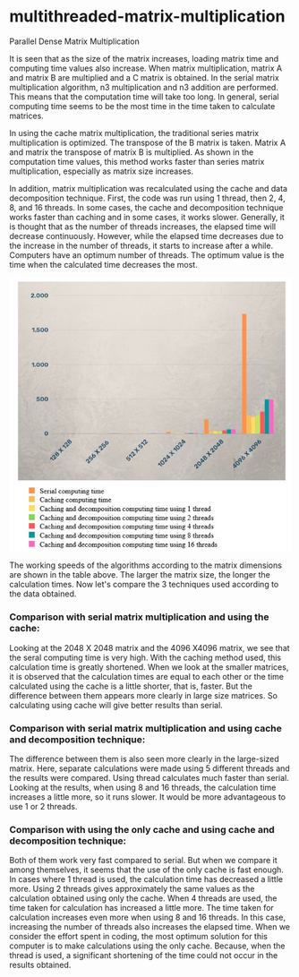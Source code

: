 # multithreaded-matrix-multiplication
Parallel Dense Matrix Multiplication

It is seen that as the size of the matrix increases, loading matrix time and computing time values also increase. When matrix multiplication, matrix A and matrix B are multiplied and a C matrix is obtained. In the serial matrix multiplication algorithm, n3 multiplication and n3 addition are performed. This means that the computation time will take too long. In general, serial computing time seems to be the most time in the time taken to calculate matrices.

In using the cache matrix multiplication, the traditional series matrix multiplication is optimized. The transpose of the B matrix is taken. Matrix A and matrix the transpose of matrix B is multiplied. As shown in the computation time values, this method works faster than series matrix multiplication, especially as matrix size increases.

In addition, matrix multiplication was recalculated using the cache and data decomposition technique. First, the code was run using 1 thread, then 2, 4, 8, and 16 threads. In some cases, the cache and decomposition technique works faster than caching and in some cases, it works slower. Generally, it is thought that as the number of threads increases, the elapsed time will decrease continuously. However, while the elapsed time decreases due to the increase in the number of threads, it starts to increase after a while. Computers have an optimum number of threads. The optimum value is the time when the calculated time decreases the most.

![Comparison Table](https://github.com/tugbaguler/multithreaded-matrix-multiplication/blob/main/assets/Comparison_table.jpg)

The working speeds of the algorithms according to the matrix dimensions are shown in the table above.
The larger the matrix size, the longer the calculation times. Now let's compare the 3 techniques used according to the data obtained.

### Comparison with serial matrix multiplication and using the cache:

Looking at the 2048 X 2048 matrix and the 4096 X4096 matrix, we see that the seral computing time is very high. With the caching method used, this calculation time is greatly shortened.
When we look at the smaller matrices, it is observed that the calculation times are equal to each other or the time calculated using the cache is a little shorter, that is, faster. But the difference between them appears more clearly in large size matrices. So calculating using cache will give better results than serial.

### Comparison with serial matrix multiplication and using cache and decomposition technique:

The difference between them is also seen more clearly in the large-sized matrix. Here, separate calculations were made using 5 different threads and the results were compared. Using thread calculates much faster than serial.
Looking at the results, when using 8 and 16 threads, the calculation time increases a little more, so it runs slower. It would be more advantageous to use 1 or 2 threads.

### Comparison with using the only cache and using cache and decomposition technique:

Both of them work very fast compared to serial. But when we compare it among themselves, it seems that the use of the only cache is fast enough. In cases where 1 thread is used, the calculation time has decreased a little more. Using 2 threads gives approximately the same values as the calculation obtained using only the cache. When 4 threads are used, the time taken for calculation has increased a little more. The time taken for calculation increases even more when using 8 and 16 threads.
In this case, increasing the number of threads also increases the elapsed time. When we consider the effort spent in coding, the most optimum solution for this computer is to make calculations using the only cache. Because, when the thread is used, a significant shortening of the time could not occur in the results obtained.
